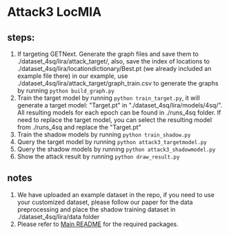# Attack3 LocMIA

## steps:
1. If targeting GETNext. Generate the graph files and save them to ./dataset_4sq/lira/attack_target/, also, save the index of locations to ./dataset_4sq/lira/locationdictionary/Best.pt (we already included an example file there) in our example, use ./dataset_4sq/lira/attack_target/graph_train.csv to generate the graphs by running ```python build_graph.py```
2. Train the target model by running ```python train_target.py```, it will generate a target model: "Target.pt" in "./dataset_4sq/lira/models/4sq/". All resulting models for each epoch can be found in ./runs_4sq folder. If need to replace the target model, you can select the resulting model from ./runs_4sq and replace the "Target.pt"
3. Train the shadow models by running ```python train_shadow.py```
4. Query the target model by running ```python attack3_targetmodel.py```
5. Query the shadow models by running ```python attack3_shadowmodel.py```
6. Show the attack result by running ```python draw_result.py```

## notes
1. We have uploaded an example dataset in the repo, if you need to use your customized dataset, please follow our paper for the data preprocessing and place the shadow training dataset in ./dataset_4sq/lira/data folder
2. Please refer to  [Main README](../README.md) for the required packages.

